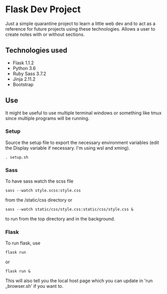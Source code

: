 # Flask Dev Project

Just a simple quarantine project to learn a little web dev and to act as a reference for future projects using these technologies.
Allows a user to create notes with or without sections.

## Technologies used

* Flask 1.1.2
* Python 3.6
* Ruby Sass 3.7.2
* Jinja 2.11.2
* Bootstrap


## Use

It might be useful to use multiple terminal windows or something like tmux since multiple programs will be running.

### Setup

Source the setup file to export the necessary environment variables (edit the Display variable if necessary. I'm using wsl and xming).

```
. setup.sh
```

### Sass

To have sass watch the scss file 

```
sass --watch style.scss:style.css
```

from the /static/css directory or 

```
sass --watch static/css/style.css:static/css/style.css &
```

to run from the top directory and in the background.

### Flask

To run flask, use 

```
flask run
```

or 

```
flask run &
```

This will also tell you the local host page which you can update in 'run _browser.sh' if you want to.
